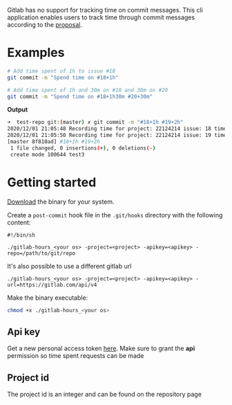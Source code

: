 Gitlab has no support for tracking time on commit messages. This cli application enables users to track time through commit messages according to the [proposal](https://gitlab.com/gitlab-org/gitlab/-/issues/16543#note_259395262).

# Examples

```bash
# Add time spent of 1h to issue #18
git commit -m "Spend time on #18+1h"

# Add time spent of 1h and 30m on #18 and 30m on #20
git commit -m "Spend time on #18+1h30m #20+30m"
```

**Output**

```bash
➜  test-repo git:(master) ✗ git commit -m "#18+1h #19+2h"
2020/12/01 21:05:48 Recording time for project: 22124214 issue: 18 time: 1h
2020/12/01 21:05:50 Recording time for project: 22124214 issue: 19 time: 2h
[master 8f810ad] #18+1h #19+2h
 1 file changed, 0 insertions(+), 0 deletions(-)
 create mode 100644 test3
```

# Getting started
[Download](https://github.com/TFarla/gitlab-spent-time/releases) the binary for your system.

Create a `post-commit` hook file in the `.git/hooks` directory with the following content:

```
#!/bin/sh

./gitlab-hours_<your os> -project=<project> -apikey=<apikey> -repo=/path/to/git/repo
```

It's also possible to use a different gitlab url
```
./gitlab-hours_<your os> -project=<project> -apikey=<apikey> -url=https://gitlab.com/api/v4
```

Make the binary executable:

```bash
chmod +x ./gitlab-hours_<your os>
```

## Api key
Get a new personal access token [here](https://gitlab.com/-/profile/personal_access_tokens).
Make sure to grant the **api** permission so time spent requests can be made

## Project id
The project id is an integer and can be found on the repository page